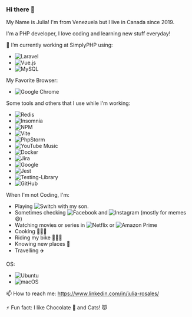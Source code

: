 ### Hi there 👋
My Name is Julia! I'm from Venezuela but I live in Canada since 2019.

I'm a PHP developer, I love coding and learning new stuff everyday!

<!--
**juliarosales/juliarosales** is a ✨ _special_ ✨ repository because its `README.md` (this file) appears on your GitHub profile.
-->

🔭 I’m currently working at SimplyPHP using:
-  ![Laravel](https://img.shields.io/badge/laravel-%23FF2D20.svg?style=for-the-badge&logo=laravel&logoColor=white)
-  ![Vue.js](https://img.shields.io/badge/vuejs-%2335495e.svg?style=for-the-badge&logo=vuedotjs&logoColor=%234FC08D)
-  ![MySQL](https://img.shields.io/badge/mysql-%2300f.svg?style=for-the-badge&logo=mysql&logoColor=white)

My Favorite Browser:
- ![Google Chrome](https://img.shields.io/badge/Google%20Chrome-4285F4?style=for-the-badge&logo=GoogleChrome&logoColor=white)

Some tools and others that I use while I'm working:
- ![Redis](https://img.shields.io/badge/redis-%23DD0031.svg?style=for-the-badge&logo=redis&logoColor=white)
- ![Insomnia](https://img.shields.io/badge/Insomnia-black?style=for-the-badge&logo=insomnia&logoColor=5849BE)
- ![NPM](https://img.shields.io/badge/NPM-%23CB3837.svg?style=for-the-badge&logo=npm&logoColor=white)
- ![Vite](https://img.shields.io/badge/vite-%23646CFF.svg?style=for-the-badge&logo=vite&logoColor=white)
- ![PhpStorm](https://img.shields.io/badge/phpstorm-143?style=for-the-badge&logo=phpstorm&logoColor=black&color=black&labelColor=darkorchid)
- ![YouTube Music](https://img.shields.io/badge/YouTube_Music-FF0000?style=for-the-badge&logo=youtube-music&logoColor=white)
- ![Docker](https://img.shields.io/badge/docker-%230db7ed.svg?style=for-the-badge&logo=docker&logoColor=white)
- ![Jira](https://img.shields.io/badge/jira-%230A0FFF.svg?style=for-the-badge&logo=jira&logoColor=white)
- ![Google](https://img.shields.io/badge/google-4285F4?style=for-the-badge&logo=google&logoColor=white)
- ![Jest](https://img.shields.io/badge/-jest-%23C21325?style=for-the-badge&logo=jest&logoColor=white)
- ![Testing-Library](https://img.shields.io/badge/-TestingLibrary-%23E33332?style=for-the-badge&logo=testing-library&logoColor=white)
- ![GitHub](https://img.shields.io/badge/github-%23121011.svg?style=for-the-badge&logo=github&logoColor=white)


When I'm not Coding, I'm:
- Playing ![Switch](https://img.shields.io/badge/Switch-E60012?style=for-the-badge&logo=nintendo-switch&logoColor=white) with my son.
- Sometimes checking ![Facebook](https://img.shields.io/badge/Facebook-%231877F2.svg?style=for-the-badge&logo=Facebook&logoColor=white) and ![Instagram](https://img.shields.io/badge/Instagram-%23E4405F.svg?style=for-the-badge&logo=Instagram&logoColor=white) (mostly for memes 😅)
- Watching movies or series in ![Netflix](https://img.shields.io/badge/Netflix-E50914?style=for-the-badge&logo=netflix&logoColor=white) or ![Amazon Prime](https://img.shields.io/badge/Amazon%20Prime-0F79AF?style=for-the-badge&logo=amazonprime&logoColor=white)
- Cooking 👩🏻‍🍳
- Riding my bike 🚴🏻‍♀️
- Knowing new places 🌆
- Travelling ✈️


OS:
- ![Ubuntu](https://img.shields.io/badge/Ubuntu-E95420?style=for-the-badge&logo=ubuntu&logoColor=white)
- ![macOS](https://img.shields.io/badge/mac%20os-000000?style=for-the-badge&logo=macos&logoColor=F0F0F0)

📫 How to reach me: https://www.linkedin.com/in/julia-rosales/

⚡ Fun fact: I like Chocolate 🍫 and Cats! 😻



